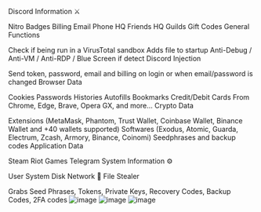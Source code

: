 Discord Information ⚔️

Nitro
Badges
Billing
Email
Phone
HQ Friends
HQ Guilds
Gift Codes
General Functions

Check if being run in a VirusTotal sandbox
Adds file to startup
Anti-Debug / Anti-VM / Anti-RDP / Blue Screen if detect
Discord Injection

Send token, password, email and billing on login or when email/password is changed
Browser Data

Cookies
Passwords
Histories
Autofills
Bookmarks
Credit/Debit Cards
From Chrome, Edge, Brave, Opera GX, and more...
Crypto Data

Extensions (MetaMask, Phantom, Trust Wallet, Coinbase Wallet, Binance Wallet and +40 wallets supported)
Softwares (Exodus, Atomic, Guarda, Electrum, Zcash, Armory, Binance, Coinomi)
Seedphrases and backup codes
Application Data

Steam
Riot Games
Telegram
System Information ⚙️

User
System
Disk
Network
📁 File Stealer

Grabs Seed Phrases, Tokens, Private Keys, Recovery Codes, Backup Codes, 2FA codes
![image](https://github.com/jokertools1000/venomgrabber/assets/153768593/068c94a0-f0aa-46e1-aafa-9bdf37ff27ec)
![image](https://github.com/jokertools1000/venomgrabber/assets/153768593/cf474371-aa1d-41f7-a49d-88eb4c5cb923)
![image](https://github.com/jokertools1000/venomgrabber/assets/153768593/15c61346-abda-4c43-9fee-fe4aedd299b9)





